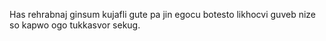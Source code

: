 Has rehrabnaj ginsum kujafli gute pa jin egocu botesto likhocvi guveb nize so kapwo ogo tukkasvor sekug.